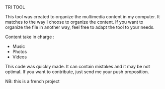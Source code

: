 TRI TOOL

This tool was created to organize the multimedia content in my computer.
It matches to the way I choose to organize the content. If you want to organize the file in another way, feel free to adapt the tool to your needs.

Content take in charge :
- Music
- Photos
- Videos

This code was quickly made. It can contain mistakes and it may be not optimal.
If you want to contribute, just send me your push proposition.

NB: this is a french project